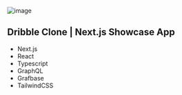 ![image](https://github.com/kmorales13/nextjs-13-showcase/assets/32549527/3bda7340-9304-4d5f-bcb9-21f43567db83)

## Dribble Clone | Next.js Showcase App
- Next.js
- React
- Typescript
- GraphQL
- Grafbase
- TailwindCSS